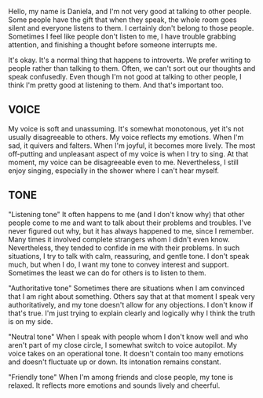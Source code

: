 Hello, my name is Daniela, and I'm not very good at talking to other people. Some people have the gift that when they speak, the whole room goes silent and everyone listens to them. I certainly don't belong to those people. Sometimes I feel like people don't listen to me, I have trouble grabbing attention, and finishing a thought before someone interrupts me.


It's okay. It's a normal thing that happens to introverts. We prefer writing to people rather than talking to them. Often, we can't sort out our thoughts and speak confusedly. Even though I'm not good at talking to other people, I think I'm pretty good at listening to them. And that's important too.

## VOICE
My voice is soft and unassuming. It's somewhat monotonous, yet it's not usually disagreeable to others. My voice reflects my emotions. When I'm sad, it quivers and falters. When I'm joyful, it becomes more lively.
The most off-putting and unpleasant aspect of my voice is when I try to sing. At that moment, my voice can be disagreeable even to me. Nevertheless, I still enjoy singing, especially in the shower where I can't hear myself.

## TONE
"Listening tone" 
It often happens to me (and I don't know why) that other people come to me and want to talk about their problems and troubles. I've never figured out why, but it has always happened to me, since I remember. Many times it involved complete strangers whom I didn't even know. Nevertheless, they tended to confide in me with their problems.
In such situations, I try to talk with calm, reassuring, and gentle tone. I don't speak much, but when I do, I want my tone to convey interest and support. Sometimes the least we can do for others is to listen to them.

"Authoritative tone"
Sometimes there are situations when I am convinced that I am right about something. Others say that at that moment I speak very authoritatively, and my tone doesn't allow for any objections. I don't know if that's true. I'm just trying to explain clearly and logically why I think the truth is on my side.

"Neutral tone"
When I speak with people whom I don't know well and who aren't part of my close circle, I somewhat switch to voice autopilot. My voice takes on an operational tone. It doesn't contain too many emotions and doesn't fluctuate up or down. Its intonation remains constant.

"Friendly tone"
When I'm among friends and close people, my tone is relaxed. It reflects more emotions and sounds lively and cheerful.


